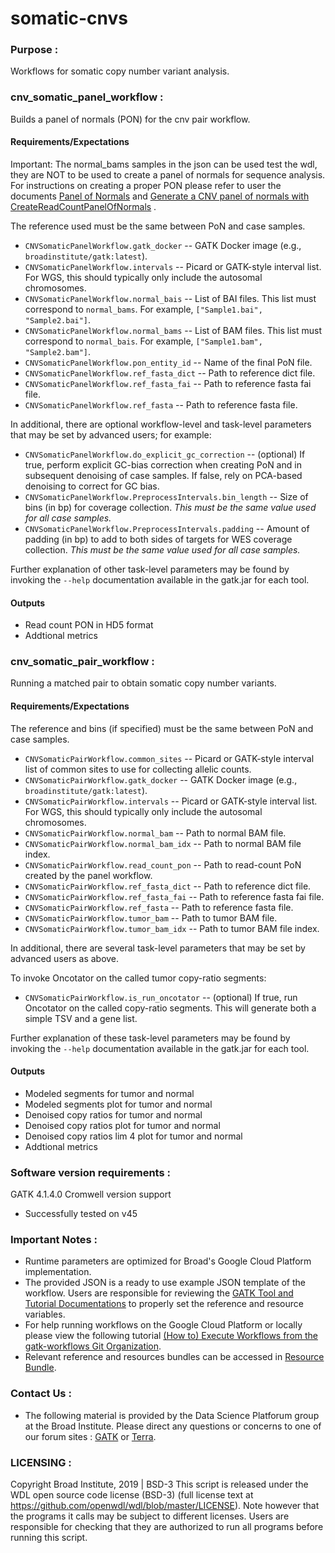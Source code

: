 # somatic-cnvs

### Purpose :
Workflows for somatic copy number variant analysis.

### cnv_somatic_panel_workflow :
Builds a panel of normals (PON) for the cnv pair workflow.

#### Requirements/Expectations

Important: The normal_bams samples in the json can be used test the wdl, they are NOT to be used to create a panel of normals for sequence analysis. For instructions on creating a proper PON please refer to user the documents [Panel of Normals](https://gatk.broadinstitute.org/hc/en-us/articles/360035890631) and [Generate a CNV panel of normals with CreateReadCountPanelOfNormals](https://gatk.broadinstitute.org/hc/en-us/articles/360035531092#2) .

The reference used must be the same between PoN and case samples.

- ``CNVSomaticPanelWorkflow.gatk_docker`` -- GATK Docker image (e.g., ``broadinstitute/gatk:latest``).
- ``CNVSomaticPanelWorkflow.intervals`` -- Picard or GATK-style interval list.  For WGS, this should typically only include the autosomal chromosomes.
- ``CNVSomaticPanelWorkflow.normal_bais`` -- List of BAI files.  This list must correspond to `normal_bams`.  For example, `["Sample1.bai", "Sample2.bai"]`.
- ``CNVSomaticPanelWorkflow.normal_bams`` -- List of BAM files.  This list must correspond to `normal_bais`.  For example, `["Sample1.bam", "Sample2.bam"]`.
- ``CNVSomaticPanelWorkflow.pon_entity_id`` -- Name of the final PoN file.
- ``CNVSomaticPanelWorkflow.ref_fasta_dict`` -- Path to reference dict file.
- ``CNVSomaticPanelWorkflow.ref_fasta_fai`` -- Path to reference fasta fai file.
- ``CNVSomaticPanelWorkflow.ref_fasta`` -- Path to reference fasta file.

In additional, there are optional workflow-level and task-level parameters that may be set by advanced users; for example:

- ``CNVSomaticPanelWorkflow.do_explicit_gc_correction`` -- (optional) If true, perform explicit GC-bias correction when creating PoN and in subsequent denoising of case samples.  If false, rely on PCA-based denoising to correct for GC bias.
- ``CNVSomaticPanelWorkflow.PreprocessIntervals.bin_length`` -- Size of bins (in bp) for coverage collection.  *This must be the same value used for all case samples.*
- ``CNVSomaticPanelWorkflow.PreprocessIntervals.padding`` -- Amount of padding (in bp) to add to both sides of targets for WES coverage collection.  *This must be the same value used for all case samples.*

Further explanation of other task-level parameters may be found by invoking the ``--help`` documentation available in the gatk.jar for each tool.

#### Outputs 
- Read count PON in HD5 format
- Addtional metrics

### cnv_somatic_pair_workflow :
Running a matched pair to obtain somatic copy number variants.

#### Requirements/Expectations

The reference and bins (if specified) must be the same between PoN and case samples.

- ``CNVSomaticPairWorkflow.common_sites`` -- Picard or GATK-style interval list of common sites to use for collecting allelic counts.
- ``CNVSomaticPairWorkflow.gatk_docker`` -- GATK Docker image (e.g., ``broadinstitute/gatk:latest``).
- ``CNVSomaticPairWorkflow.intervals`` -- Picard or GATK-style interval list.  For WGS, this should typically only include the autosomal chromosomes.
- ``CNVSomaticPairWorkflow.normal_bam`` -- Path to normal BAM file.
- ``CNVSomaticPairWorkflow.normal_bam_idx`` -- Path to normal BAM file index.
- ``CNVSomaticPairWorkflow.read_count_pon`` -- Path to read-count PoN created by the panel workflow. 
- ``CNVSomaticPairWorkflow.ref_fasta_dict`` -- Path to reference dict file.
- ``CNVSomaticPairWorkflow.ref_fasta_fai`` -- Path to reference fasta fai file.
- ``CNVSomaticPairWorkflow.ref_fasta`` -- Path to reference fasta file.
- ``CNVSomaticPairWorkflow.tumor_bam`` -- Path to tumor BAM file.
- ``CNVSomaticPairWorkflow.tumor_bam_idx`` -- Path to tumor BAM file index.

In additional, there are several task-level parameters that may be set by advanced users as above.

To invoke Oncotator on the called tumor copy-ratio segments:

- ``CNVSomaticPairWorkflow.is_run_oncotator`` -- (optional) If true, run Oncotator on the called copy-ratio segments.  This will generate both a simple TSV and a gene list.


Further explanation of these task-level parameters may be found by invoking the ``--help`` documentation available in the gatk.jar for each tool.

#### Outputs
- Modeled segments for tumor and normal
- Modeled segments plot for tumor and normal
- Denoised copy ratios for tumor and normal
- Denoised copy ratios plot for tumor and normal
- Denoised copy ratios lim 4 plot for tumor and normal
- Addtional metrics 

### Software version requirements :
GATK 4.1.4.0
Cromwell version support 
  - Successfully tested on v45

### Important Notes :
- Runtime parameters are optimized for Broad's Google Cloud Platform implementation.
- The provided JSON is a ready to use example JSON template of the workflow. Users are responsible for reviewing the [GATK Tool and Tutorial Documentations](https://gatk.broadinstitute.org/hc/en-us/categories/360002310591) to properly set the reference and resource variables. 
- For help running workflows on the Google Cloud Platform or locally please
view the following tutorial [(How to) Execute Workflows from the gatk-workflows Git Organization](https://gatk.broadinstitute.org/hc/en-us/articles/360035530952).
- Relevant reference and resources bundles can be accessed in [Resource Bundle](https://gatk.broadinstitute.org/hc/en-us/articles/360036212652).

### Contact Us :
- The following material is provided by the Data Science Platforum group at the Broad Institute. Please direct any questions or concerns to one of our forum sites : [GATK](https://gatk.broadinstitute.org/hc/en-us/community/topics) or [Terra](https://support.terra.bio/hc/en-us/community/topics/360000500432).

### LICENSING :
Copyright Broad Institute, 2019 | BSD-3
This script is released under the WDL open source code license (BSD-3) (full license text at https://github.com/openwdl/wdl/blob/master/LICENSE). Note however that the programs it calls may be subject to different licenses. Users are responsible for checking that they are authorized to run all programs before running this script.
